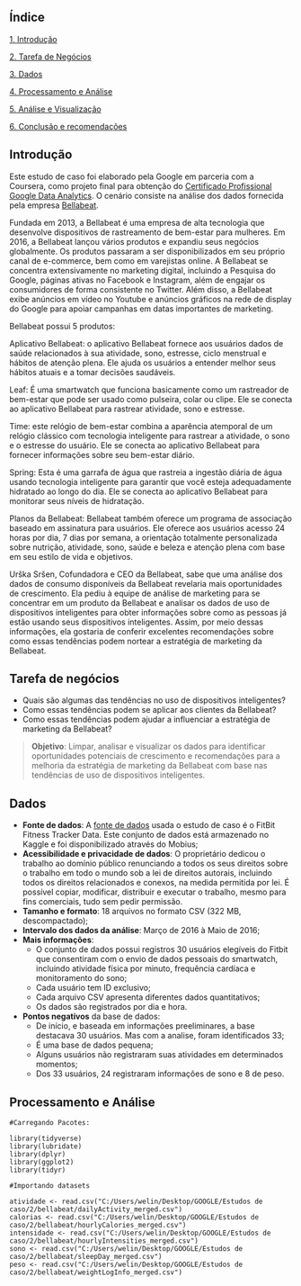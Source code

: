 ## Índice

[1. Introdução](#introdução)

[2. Tarefa de Negócios](#tarefa-de-negócios)

[3. Dados](#dados)

[4. Processamento e Análise](#processamento-e-análise)

[5. Análise e Visualização](#análise-e-visualização)

[6. Conclusão e recomendações](#conclusão-e-recomendações)

## Introdução

Este estudo de caso foi elaborado pela Google em parceria com a Coursera, como projeto final para obtenção do [Certificado Profissional Google Data Analytics](https://grow.google/certificates/data-analytics/#?modal_active=none). O cenário consiste na análise dos dados fornecida pela empresa [Bellabeat](https://bellabeat.com/).

Fundada em 2013, a Bellabeat é uma empresa de alta tecnologia que desenvolve dispositivos de rastreamento de bem-estar para mulheres. Em 2016, a Bellabeat lançou vários produtos e expandiu seus negócios globalmente. Os produtos passaram a ser disponibilizados em seu próprio canal de e-commerce, bem como em varejistas online. A Bellabeat se concentra extensivamente no marketing digital, incluindo a Pesquisa do Google, páginas ativas no Facebook e Instagram, além de engajar os consumidores de forma consistente no Twitter. Além disso, a Bellabeat exibe anúncios em vídeo no Youtube e anúncios gráficos na rede de display do Google para apoiar campanhas em datas importantes de marketing.

Bellabeat possui 5 produtos:

Aplicativo Bellabeat: o aplicativo Bellabeat fornece aos usuários dados de saúde relacionados à sua atividade, sono, estresse, ciclo menstrual e hábitos de atenção plena. Ele ajuda os usuários a entender melhor seus hábitos atuais e a tomar decisões saudáveis.

Leaf: É uma smartwatch que funciona basicamente como um rastreador de bem-estar que pode ser usado como pulseira, colar ou clipe. Ele se conecta ao aplicativo Bellabeat para rastrear atividade, sono e estresse.

Time: este relógio de bem-estar combina a aparência atemporal de um relógio clássico com tecnologia inteligente para rastrear a atividade, o sono e o estresse do usuário. Ele se conecta ao aplicativo Bellabeat para fornecer informações sobre seu bem-estar diário.

Spring: Esta é uma garrafa de água que rastreia a ingestão diária de água usando tecnologia inteligente para garantir que você esteja adequadamente hidratado ao longo do dia. Ele se conecta ao aplicativo Bellabeat para monitorar seus níveis de hidratação.

Planos da Bellabeat: Bellabeat também oferece um programa de associação baseado em assinatura para usuários. Ele oferece aos usuários acesso 24 horas por dia, 7 dias por semana, a orientação totalmente personalizada sobre nutrição, atividade, sono, saúde e beleza e atenção plena com base em seu estilo de vida e objetivos.


Urška Sršen, Cofundadora e CEO da Bellabeat, sabe que uma análise dos dados de consumo disponíveis da Bellabeat revelaria mais oportunidades de crescimento. Ela pediu à equipe de análise de marketing para se concentrar em um produto da Bellabeat e analisar os dados de uso de dispositivos inteligentes para obter informações sobre como as pessoas já estão usando seus dispositivos inteligentes. Assim, por meio dessas informações, ela gostaria de conferir excelentes recomendações sobre como essas tendências podem nortear a estratégia de marketing da Bellabeat.

## Tarefa de negócios

  * Quais são algumas das tendências no uso de dispositivos inteligentes?
  * Como essas tendências podem se aplicar aos clientes da Bellabeat?
  * Como essas tendências podem ajudar a influenciar a estratégia de marketing da Bellabeat?

>**Objetivo**: Limpar, analisar e visualizar os dados para identificar oportunidades potenciais de crescimento e recomendações para a melhoria da estratégia de marketing da Bellabeat com base nas tendências de uso de dispositivos inteligentes.</p>


## Dados

* **Fonte de dados**: A [fonte de dados](https://www.kaggle.com/datasets/arashnic/fitbit) usada o estudo de caso é o FitBit Fitness Tracker Data. Este conjunto de dados está armazenado no Kaggle e foi disponibilizado através do Mobius;
* **Acessibilidade e privacidade de dados**: O proprietário dedicou o trabalho ao domínio público renunciando a todos os seus direitos sobre o trabalho em todo o mundo sob a lei de direitos autorais, incluindo todos os direitos relacionados e conexos, na medida permitida por lei. É possível copiar, modificar, distribuir e executar o trabalho, mesmo para fins comerciais, tudo sem pedir permissão.    
* **Tamanho e formato**: 18 arquivos no formato CSV (322 MB, descompactado);
* **Intervalo dos dados da análise**: Março de 2016 à Maio de 2016; 
* **Mais informações**: 
  * O conjunto de dados possui registros 30 usuários elegíveis do Fitbit que consentiram com o envio de dados pessoais do smartwatch, incluindo atividade física por minuto, frequência cardíaca e monitoramento do sono;
  * Cada usuário tem ID exclusivo;
  * Cada arquivo CSV apresenta diferentes dados quantitativos;
  * Os dados são registrados por dia e hora.
* **Pontos negativos** da base de dados: 
  * De início, e baseada em informações preeliminares, a base destacava 30 usuários. Mas com a analise, foram identificados 33;
  * É uma base de dados pequena;
  * Alguns usuários não registraram suas atividades em determinados momentos;
  * Dos 33 usuários, 24 registraram informações de sono e 8 de peso.

## Processamento e Análise

```
#Carregando Pacotes:

library(tidyverse)
library(lubridate)
library(dplyr)
library(ggplot2)
library(tidyr)
```

```
#Importando datasets

atividade <- read.csv("C:/Users/welin/Desktop/GOOGLE/Estudos de caso/2/bellabeat/dailyActivity_merged.csv")
calorias <- read.csv("C:/Users/welin/Desktop/GOOGLE/Estudos de caso/2/bellabeat/hourlyCalories_merged.csv")
intensidade <- read.csv("C:/Users/welin/Desktop/GOOGLE/Estudos de caso/2/bellabeat/hourlyIntensities_merged.csv")
sono <- read.csv("C:/Users/welin/Desktop/GOOGLE/Estudos de caso/2/bellabeat/sleepDay_merged.csv")
peso <- read.csv("C:/Users/welin/Desktop/GOOGLE/Estudos de caso/2/bellabeat/weightLogInfo_merged.csv")
```
